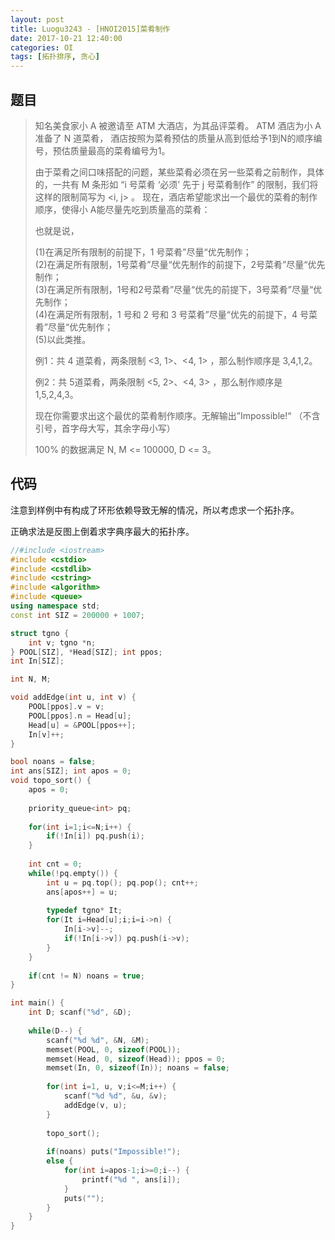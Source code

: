 ```yaml
---
layout: post
title: Luogu3243 - [HNOI2015]菜肴制作
date: 2017-10-21 12:40:00
categories: OI
tags: [拓扑排序, 贪心]
---
```


## 题目

> 知名美食家小 A 被邀请至 ATM 大酒店，为其品评菜肴。 ATM 酒店为小 A 准备了 N 道菜肴，
> 酒店按照为菜肴预估的质量从高到低给予1到N的顺序编号，预估质量最高的菜肴编号为1。
> 
> 由于菜肴之间口味搭配的问题，某些菜肴必须在另一些菜肴之前制作，具体的，一共有 M 条形如
> “i 号菜肴 ‘必须’ 先于 j 号菜肴制作” 的限制，我们将这样的限制简写为 <i, j> 。
> 现在，酒店希望能求出一个最优的菜肴的制作顺序，使得小 A能尽量先吃到质量高的菜肴：
> 
> 也就是说，
> 
> (1)在满足所有限制的前提下，1 号菜肴”尽量“优先制作；    
> (2)在满足所有限制，1号菜肴”尽量“优先制作的前提下，2号菜肴”尽量“优先制作；    
> (3)在满足所有限制，1号和2号菜肴”尽量“优先的前提下，3号菜肴”尽量“优先制作；    
> (4)在满足所有限制，1 号和 2 号和 3 号菜肴”尽量“优先的前提下，4 号菜肴”尽量“优先制作；    
> (5)以此类推。
> 
> 例1：共 4 道菜肴，两条限制 <3, 1>、<4, 1> ，那么制作顺序是 3,4,1,2。
> 
> 例2：共  5道菜肴，两条限制 <5, 2>、<4, 3> ，那么制作顺序是 1,5,2,4,3。
> 
> 现在你需要求出这个最优的菜肴制作顺序。无解输出”Impossible!“ （不含引号，首字母大写，其余字母小写）
> 
> 100% 的数据满足 N, M <= 100000, D <= 3。

## 代码

注意到样例中有构成了环形依赖导致无解的情况，所以考虑求一个拓扑序。

正确求法是反图上倒着求字典序最大的拓扑序。

```cpp
//#include <iostream>
#include <cstdio>
#include <cstdlib>
#include <cstring>
#include <algorithm>
#include <queue>
using namespace std;
const int SIZ = 200000 + 1007;

struct tgno {
    int v; tgno *n;
} POOL[SIZ], *Head[SIZ]; int ppos;
int In[SIZ];

int N, M;

void addEdge(int u, int v) {
    POOL[ppos].v = v;
    POOL[ppos].n = Head[u];
    Head[u] = &POOL[ppos++];
    In[v]++;
}

bool noans = false;
int ans[SIZ]; int apos = 0;
void topo_sort() {
    apos = 0;
    
    priority_queue<int> pq;
    
    for(int i=1;i<=N;i++) {
        if(!In[i]) pq.push(i);
    }
    
    int cnt = 0;
    while(!pq.empty()) {
        int u = pq.top(); pq.pop(); cnt++;
        ans[apos++] = u;
        
        typedef tgno* It;
        for(It i=Head[u];i;i=i->n) {
            In[i->v]--;
            if(!In[i->v]) pq.push(i->v);
        }
    }
    
    if(cnt != N) noans = true;
}

int main() {
    int D; scanf("%d", &D);
    
    while(D--) {
        scanf("%d %d", &N, &M);
        memset(POOL, 0, sizeof(POOL));
        memset(Head, 0, sizeof(Head)); ppos = 0;
        memset(In, 0, sizeof(In)); noans = false;
        
        for(int i=1, u, v;i<=M;i++) {
            scanf("%d %d", &u, &v);
            addEdge(v, u);
        }
        
        topo_sort();
        
        if(noans) puts("Impossible!");
        else {
            for(int i=apos-1;i>=0;i--) {
                printf("%d ", ans[i]);
            }
            puts("");
        }
    }
}
```

